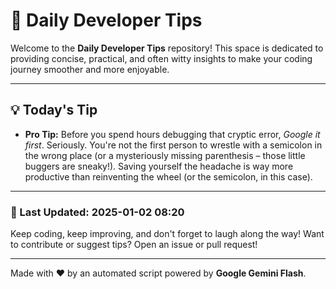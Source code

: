 
# 🌟 Daily Developer Tips

Welcome to the **Daily Developer Tips** repository! This space is dedicated to providing concise, practical, and often witty insights to make your coding journey smoother and more enjoyable.

---

## 💡 Today's Tip

- **Pro Tip:**  Before you spend hours debugging that cryptic error,  *Google it first*. Seriously.  You're not the first person to wrestle with a semicolon in the wrong place (or a mysteriously missing parenthesis – those little buggers are sneaky!).  Saving yourself the headache is way more productive than reinventing the wheel (or the semicolon, in this case).

---

### 📅 Last Updated: 2025-01-02 08:20

Keep coding, keep improving, and don't forget to laugh along the way! Want to contribute or suggest tips? Open an issue or pull request!

---

Made with ❤️ by an automated script powered by **Google Gemini Flash**.
